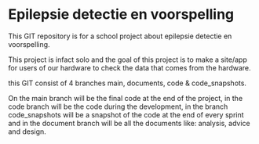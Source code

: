 # Epilepsie detectie en voorspelling

This GIT repository is for a school project about epilepsie detectie en voorspelling.

This project is infact solo and the goal of this project is to make a site/app for users of our hardware to check the data that comes from the hardware.

this GIT consist of 4 branches main, documents, code & code_snapshots.

On the main branch will be the final code at the end of the project, in the code branch will be the code during the development, in the branch code_snapshots will be a snapshot of the code at the end of every sprint and in the document branch will be all the documents like: analysis, advice and design.
